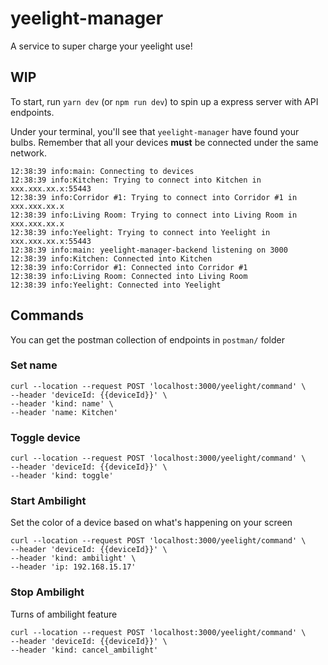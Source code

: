# yeelight-manager

A service to super charge your yeelight use!

## WIP

To start, run `yarn dev` (or `npm run dev`) to spin up a express server with API endpoints.

Under your terminal, you'll see that `yeelight-manager` have found your bulbs. Remember that all your devices **must** be connected under the same network.

```
12:38:39 info:main: Connecting to devices
12:38:39 info:Kitchen: Trying to connect into Kitchen in xxx.xxx.xx.x:55443
12:38:39 info:Corridor #1: Trying to connect into Corridor #1 in xxx.xxx.xx.x
12:38:39 info:Living Room: Trying to connect into Living Room in xxx.xxx.xx.x
12:38:39 info:Yeelight: Trying to connect into Yeelight in xxx.xxx.xx.x:55443
12:38:39 info:main: yeelight-manager-backend listening on 3000
12:38:39 info:Kitchen: Connected into Kitchen
12:38:39 info:Corridor #1: Connected into Corridor #1
12:38:39 info:Living Room: Connected into Living Room
12:38:39 info:Yeelight: Connected into Yeelight
```

## Commands

You can get the postman collection of endpoints in `postman/` folder


### Set name
```
curl --location --request POST 'localhost:3000/yeelight/command' \
--header 'deviceId: {{deviceId}}' \
--header 'kind: name' \
--header 'name: Kitchen'
```
### Toggle device
```
curl --location --request POST 'localhost:3000/yeelight/command' \
--header 'deviceId: {{deviceId}}' \
--header 'kind: toggle'
```
### Start Ambilight
Set the color of a device based on what's happening on your screen
```
curl --location --request POST 'localhost:3000/yeelight/command' \
--header 'deviceId: {{deviceId}}' \
--header 'kind: ambilight' \
--header 'ip: 192.168.15.17'
```
### Stop Ambilight
Turns of ambilight feature
```
curl --location --request POST 'localhost:3000/yeelight/command' \
--header 'deviceId: {{deviceId}}' \
--header 'kind: cancel_ambilight'
```